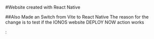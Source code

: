 #Website created with React Native

##Also Made an Switch from Vite to React Native
The reason for the change is to test if the IONOS website DEPLOY NOW action works

:
